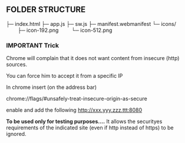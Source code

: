 ## FOLDER STRUCTURE

├─ index.html
├─ app.js
├─ sw.js
├─ manifest.webmanifest
└─ icons/
        ├─ icon-192.png
        └─ icon-512.png

### IMPORTANT Trick

Chrome will complain that it does not want content from insecure (http) sources.

You can force him to accept it from a specific IP

In chrome insert (on the address bar)

chrome://flags/#unsafely-treat-insecure-origin-as-secure

enable and add the following
http://xxx.yyy.zzz.ttt:8080

**To be used only for testing purposes....**
It allows the securityes requirements of the 
indicated site (even if http instead of https)
to be ignored.